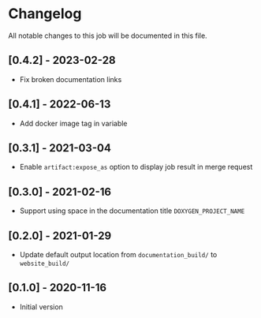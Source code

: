# Changelog
All notable changes to this job will be documented in this file.

## [0.4.2] - 2023-02-28
* Fix broken documentation links

## [0.4.1] - 2022-06-13
* Add docker image tag in variable 

## [0.3.1] - 2021-03-04
* Enable `artifact:expose_as` option to display job result in merge request

## [0.3.0] - 2021-02-16
* Support using space in the documentation title `DOXYGEN_PROJECT_NAME`

## [0.2.0] - 2021-01-29
* Update default output location from `documentation_build/` to `website_build/`

## [0.1.0] - 2020-11-16
* Initial version
